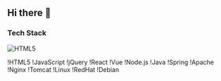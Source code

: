 ## Hi there 👋

### Tech Stack

<img alt="HTML5" src="https://img.shields.io/badge/HTML5-E34F26.svg?&style=for-the-badge&logo=HTML5&logoColor=white"/>

!HTML5
!JavaScript
!jQuery
!React
!Vue
!Node.js
!Java
!Spring
!Apache
!Nginx
!Tomcat
!Linux
!RedHat
!Debian
